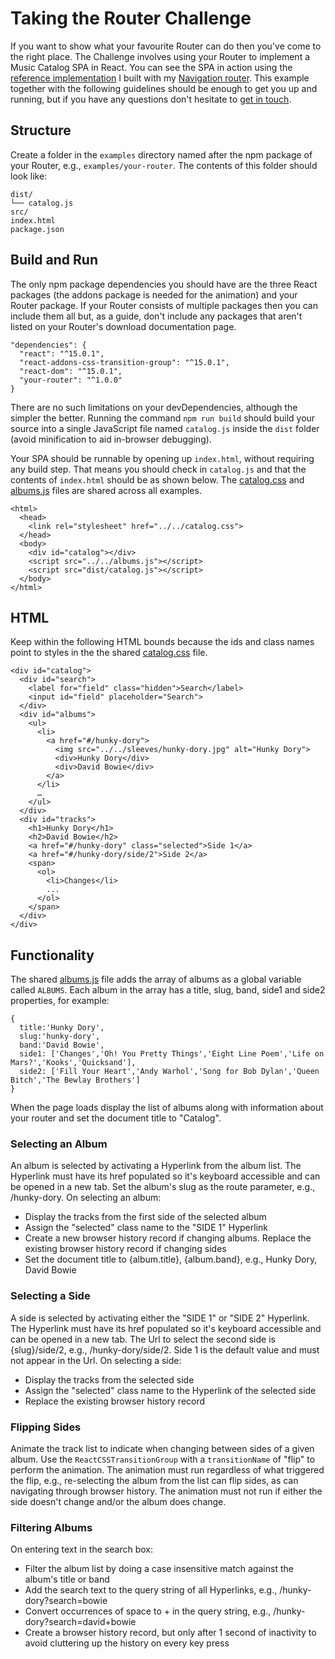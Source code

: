 # Taking the Router Challenge
If you want to show what your favourite Router can do then you've come to the right place. The Challenge involves using your Router to implement a Music Catalog SPA in React. You can see the SPA in action using the [reference implementation](http://grahammendick.github.io/router-challenge/examples/navigation/) I built with my [Navigation router](http://grahammendick.github.io/navigation/). This example together with the following guidelines should be enough to get you up and running, but if you have any questions don't hesitate to [get in touch](../../issues).

## Structure
Create a folder in the `examples` directory named after the npm package of your Router, e.g., `examples/your-router`. The contents of this folder should look like:
```
dist/
└── catalog.js
src/
index.html
package.json
```
## Build and Run
The only npm package dependencies you should have are the three React packages (the addons package is needed for the animation) and your Router package. If your Router consists of multiple packages then you can include them all but, as a guide, don't include any packages that aren't listed on your Router's download documentation page.
```
"dependencies": {
  "react": "^15.0.1",
  "react-addons-css-transition-group": "^15.0.1",
  "react-dom": "^15.0.1",
  "your-router": "^1.0.0"
}
```
There are no such limitations on your devDependencies, although the simpler the better. Running the command `npm run build` should build your source into a single JavaScript file named `catalog.js` inside the `dist` folder (avoid minification to aid in-browser debugging). 

Your SPA should be runnable by opening up `index.html`, without requiring any build step. That means you should check in `catalog.js` and that the contents of `index.html` should be as shown below. The [catalog.css](catalog.css) and [albums.js](albums.js) files are shared across all examples.
```
<html>
  <head>
    <link rel="stylesheet" href="../../catalog.css">
  </head>
  <body>
    <div id="catalog"></div>
    <script src="../../albums.js"></script>
    <script src="dist/catalog.js"></script>
  </body>
</html>
```
## HTML
Keep within the following HTML bounds because the ids and class names point to styles in the the shared [catalog.css](catalog.css) file.

```
<div id="catalog">
  <div id="search">
    <label for="field" class="hidden">Search</label>
    <input id="field" placeholder="Search">
  </div>
  <div id="albums">
    <ul>
      <li>
        <a href="#/hunky-dory">
          <img src="../../sleeves/hunky-dory.jpg" alt="Hunky Dory">
          <div>Hunky Dory</div>
          <div>David Bowie</div>
        </a>
      </li>
      …
    </ul>
  </div>
  <div id="tracks">
    <h1>Hunky Dory</h1>
    <h2>David Bowie</h2>
    <a href="#/hunky-dory" class="selected">Side 1</a>
    <a href="#/hunky-dory/side/2">Side 2</a>
    <span>
      <ol>
        <li>Changes</li>
        ...
      </ol>
    </span>
  </div>
</div>
```
## Functionality
The shared [albums.js](albums.js) file adds the array of albums as a global variable called `ALBUMS`. Each album in the array has a title, slug, band, side1 and side2 properties, for example:
```
{
  title:'Hunky Dory',
  slug:'hunky-dory',
  band:'David Bowie',
  side1: ['Changes','Oh! You Pretty Things','Eight Line Poem','Life on Mars?','Kooks','Quicksand'],
  side2: ['Fill Your Heart','Andy Warhol','Song for Bob Dylan','Queen Bitch','The Bewlay Brothers']
}
```
When the page loads display the list of albums along with information about your router and set the document title to "Catalog".

### Selecting an Album
An album is selected by activating a Hyperlink from the album list. The Hyperlink must have its href populated so it's keyboard accessible and can be opened in a new tab. Set the album's slug as the route parameter, e.g., /hunky-dory. On selecting an album:
* Display the tracks from the first side of the selected album
* Assign the "selected" class name to the "SIDE 1" Hyperlink
* Create a new browser history record if changing albums. Replace the existing browser history record if changing sides
* Set the document title to {album.title}, {album.band}, e.g., Hunky Dory, David Bowie

### Selecting a Side
A side is selected by activating either the "SIDE 1" or "SIDE 2" Hyperlink. The Hyperlink must have its href populated so it's keyboard accessible and can be opened in a new tab. The Url to select the second side is {slug}/side/2, e.g., /hunky-dory/side/2. Side 1 is the default value and must not appear in the Url. On selecting a side:
* Display the tracks from the selected side
* Assign the "selected" class name to the Hyperlink of the selected side
* Replace the existing browser history record

### Flipping Sides
Animate the track list to indicate when changing between sides of a given album. Use the `ReactCSSTransitionGroup` with a `transitionName` of "flip" to perform the animation. The animation must run regardless of what triggered the flip, e.g., re-selecting the album from the list can flip sides, as can navigating through browser history. The animation must not run if either the side doesn't change and/or the album does change.

### Filtering Albums
On entering text in the search box:
* Filter the album list by doing a case insensitive match against the album's title or band
* Add the search text to the query string of all Hyperlinks, e.g., /hunky-dory?search=bowie
* Convert occurrences of space to + in the query string, e.g., /hunky-dory?search=david+bowie
* Create a browser history record, but only after 1 second of inactivity to avoid cluttering up the history on every key press
